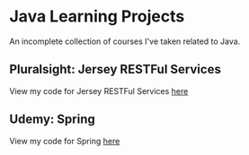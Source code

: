 # Java Learning Projects
An incomplete collection of courses I've taken related to Java.

## Pluralsight: Jersey RESTFul Services
View my code for Jersey RESTFul Services [here](Pluralsight%20-%20Jersey%20RESTFul%20Services)

## Udemy: Spring
View my code for Spring [here](Udemy%20-%20Spring%20Course)